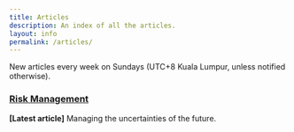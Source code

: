 ```yaml
---
title: Articles
description: An index of all the articles.
layout: info
permalink: /articles/
---
```


New articles every week on Sundays (UTC+8 Kuala Lumpur, unless notified otherwise).

### [**Risk Management**](../articles/risk-management.md)

**[Latest article]** Managing the uncertainties of the future.
